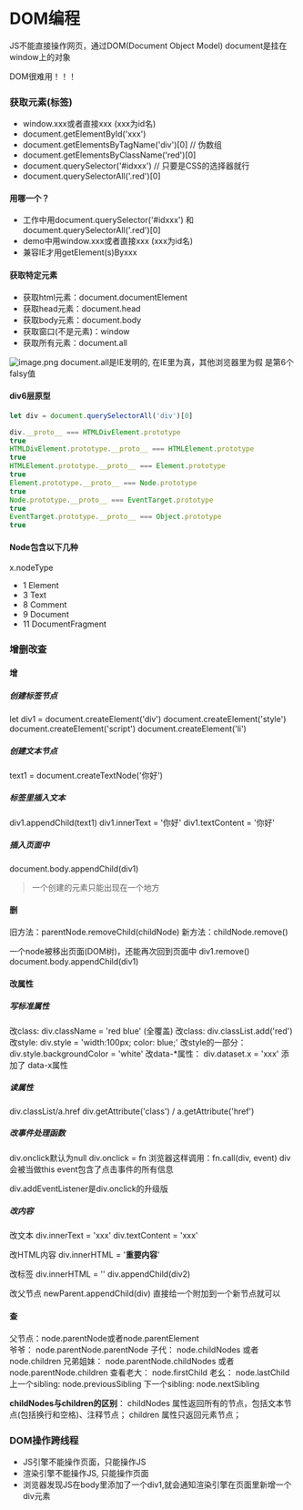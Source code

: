 # DOM编程

JS不能直接操作网页，通过DOM(Document Object Model)
document是挂在window上的对象


DOM很难用！！！


### 获取元素(标签)

- window.xxx或者直接xxx (xxx为id名)
- document.getElementById('xxx')
- document.getElementsByTagName('div')[0]       // 伪数组
- document.getElementsByClassName('red')[0]
- document.querySelector('#idxxx')    // 只要是CSS的选择器就行
- document.querySelectorAll('.red')[0]



#### 用哪一个？

- 工作中用document.querySelector('#idxxx') 和 document.querySelectorAll('.red')[0]
- demo中用window.xxx或者直接xxx (xxx为id名)
- 兼容IE才用getElement(s)Byxxx



#### 获取特定元素

- 获取html元素：document.documentElement
- 获取head元素：document.head
- 获取body元素：document.body
- 获取窗口(不是元素)：window
- 获取所有元素：document.all

![image.png](https://cdn.nlark.com/yuque/0/2020/png/1753813/1596969802727-5d3228f0-18b1-47a1-b8b6-8f8adacb2ba8.png#align=left&display=inline&height=45&margin=%5Bobject%20Object%5D&name=image.png&originHeight=90&originWidth=710&size=38244&status=done&style=none&width=355)
document.all是IE发明的, 在IE里为真，其他浏览器里为假
是第6个falsy值


#### div6层原型
```javascript
let div = document.querySelectorAll('div')[0]

div.__proto__ === HTMLDivElement.prototype
true
HTMLDivElement.prototype.__proto__ === HTMLElement.prototype
true
HTMLElement.prototype.__proto__ === Element.prototype
true
Element.prototype.__proto__ === Node.prototype
true
Node.prototype.__proto__ === EventTarget.prototype
true
EventTarget.prototype.__proto__ === Object.prototype
true
```
#### Node包含以下几种
x.nodeType

- 1 Element
- 3 Text
- 8 Comment
- 9 Document
- 11 DocumentFragment



### 增删改查
#### 增
##### 创建标签节点
let div1 = document.createElement('div')
document.createElement('style')
document.createElement('script')
document.createElement('li')


##### 创建文本节点
text1 = document.createTextNode('你好')


##### 标签里插入文本
div1.appendChild(text1)
div1.innerText = '你好'
div1.textContent = '你好'


##### 插入页面中
document.body.appendChild(div1)
> 一个创建的元素只能出现在一个地方

#### 删
旧方法：parentNode.removeChild(childNode)
新方法：childNode.remove()


一个node被移出页面(DOM树)，还能再次回到页面中
div1.remove()
document.body.appendChild(div1)


#### 改属性
##### 写标准属性
改class: div.className = 'red blue' (全覆盖)
改class: div.classList.add('red')
改style: div.style = 'width:100px; color: blue;'
改style的一部分：div.style.backgroundColor = 'white'
改data-*属性： div.dataset.x = 'xxx'       添加了 data-x属性


##### 读属性
div.classList/a.href
div.getAttribute('class')  /  a.getAttribute('href')


##### 改事件处理函数
div.onclick默认为null
div.onclick = fn
浏览器这样调用：fn.call(div, event)
div会被当做this
event包含了点击事件的所有信息


div.addEventListener是div.onclick的升级版


##### 改内容
改文本
div.innerText = 'xxx'
div.textContent = 'xxx'


改HTML内容
div.innerHTML = '<strong>重要内容</strong>'


改标签
div.innerHTML = ''
div.appendChild(div2)


改父节点
newParent.appendChild(div)
直接给一个附加到一个新节点就可以


#### 查
父节点：node.parentNode或者node.parentElement  
爷爷： node.parentNode.parentNode
子代： node.childNodes 或者 node.children
兄弟姐妹： node.parentNode.childNodes 或者 node.parentNode.children
查看老大： node.firstChild
老幺： node.lastChild
上一个sibling: node.previousSibling
下一个sibling: node.nextSibling


**childNodes与children的区别**：
childNodes 属性返回所有的节点，包括文本节点(包括换行和空格)、注释节点；
children 属性只返回元素节点；


### DOM操作跨线程

- JS引擎不能操作页面，只能操作JS
- 渲染引擎不能操作JS, 只能操作页面
- 浏览器发现JS在body里添加了一个div1,就会通知渲染引擎在页面里新增一个div元素































